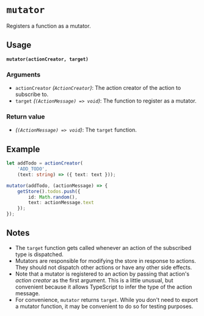 # `mutator`

Registers a function as a mutator.

## Usage

**`mutator(actionCreator, target)`**

### Arguments

* `actionCreator` *(`ActionCreator`)*: The action creator of the action to subscribe to.
* `target` *(`(ActionMessage) => void`)*: The function to register as a mutator.

### Return value

* *(`(ActionMessage) => void`)*: The `target` function.

## Example

```typescript
let addTodo = actionCreator(
    'ADD_TODO',
    (text: string) => ({ text: text }));

mutator(addTodo, (actionMessage) => {
    getStore().todos.push({
        id: Math.random(),
        text: actionMessage.text
    });
});
```

## Notes

* The `target` function gets called whenever an action of the subscribed type is dispatched.
* Mutators are responsible for modifying the store in response to actions.  They should not dispatch other actions or have any other side effects.
* Note that a mutator is registered to an action by passing that action's *action creator* as the first argument.  This is a little unusual, but convenient because it allows TypeScript to infer the type of the action message.
* For convenience, `mutator` returns `target`.  While you don't need to export a mutator function, it may be convenient to do so for testing purposes.
